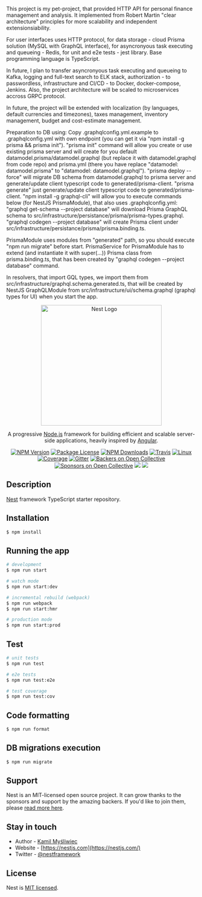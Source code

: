 This project is my pet-project, that provided HTTP API for personal finance management and analysis. It implemented from Robert Martin "clear architecture" principles for more scalability and independent extensionsiability.

For user interfaces uses HTTP protocol, for data storage - cloud Prisma solution (MySQL with GraphQL interface), for asyncronyous task executing and queueing - Redis, for unit and e2e tests - jest library. Base programming language is TypeScript.

In future, I plan to transfer asyncronyous task executing and queueing to Kafka, logging and full-text search to ELK stack, authorization - to passwordless, infrastructure and CI/CD - to Docker, docker-compose, Jenkins. Also, the project architecture will be scaled to microservices accross GRPC protocol.

In future, the project will be extended with localization (by languages, default currencies and timezones), taxes management, inventory management, budget and cost-estimate management.

Preparation to DB using:
Copy .graphqlconfig.yml.example to .graphqlconfig.yml with own endpoint (you can get it via "npm install -g prisma && prisma init").
"prisma init" command will allow you create or use existing prisma server and will create for you default datamodel.prisma/datamodel.graphql (but replace it with datamodel.graphql from code repo) and prisma.yml (there you have replace "datamodel: datamodel.prisma" to "datamodel: datamodel.graphql").
"prisma deploy --force" will migrate DB schema from datamodel.graphql to prisma server and generate/update client typescript code to generated/prisma-client.
"prisma generate" just generate/update client typescript code to generated/prisma-client.
"npm install -g graphql-cli" will allow you to execute commands below (for NestJS PrismaModule), that also uses .graphqlconfig.yml:
"graphql get-schema --project database" will download Prisma GraphQL schema to src/infrastructure/persistance/prisma/prisma-types.graphql.
"graphql codegen --project database" will create Prisma client under src/infrastructure/persistance/prisma/prisma.binding.ts.

PrismaModule uses modules from "generated" path, so you should execute "npm run migrate" before start.
PrismaService for PrismaModule has to extend (and instantiate it with super(...)) Prisma class from prisma.binding.ts, that has been created by "graphql codegen --project database" command.

In resolvers, that import GQL types, we import them from src/infrastructure/graphql.schema.generated.ts, that will be created by NestJS GraphQLModule from src/infrastructure/ui/schema.graphql (graphql types for UI) when you start the app.

<p align="center">
  <a href="http://nestjs.com/" target="blank"><img src="https://nestjs.com/img/logo_text.svg" width="320" alt="Nest Logo" /></a>
</p>

[travis-image]: https://api.travis-ci.org/nestjs/nest.svg?branch=master
[travis-url]: https://travis-ci.org/nestjs/nest
[linux-image]: https://img.shields.io/travis/nestjs/nest/master.svg?label=linux
[linux-url]: https://travis-ci.org/nestjs/nest
  
  <p align="center">A progressive <a href="http://nodejs.org" target="blank">Node.js</a> framework for building efficient and scalable server-side applications, heavily inspired by <a href="https://angular.io" target="blank">Angular</a>.</p>
    <p align="center">
<a href="https://www.npmjs.com/~nestjscore"><img src="https://img.shields.io/npm/v/@nestjs/core.svg" alt="NPM Version" /></a>
<a href="https://www.npmjs.com/~nestjscore"><img src="https://img.shields.io/npm/l/@nestjs/core.svg" alt="Package License" /></a>
<a href="https://www.npmjs.com/~nestjscore"><img src="https://img.shields.io/npm/dm/@nestjs/core.svg" alt="NPM Downloads" /></a>
<a href="https://travis-ci.org/nestjs/nest"><img src="https://api.travis-ci.org/nestjs/nest.svg?branch=master" alt="Travis" /></a>
<a href="https://travis-ci.org/nestjs/nest"><img src="https://img.shields.io/travis/nestjs/nest/master.svg?label=linux" alt="Linux" /></a>
<a href="https://coveralls.io/github/nestjs/nest?branch=master"><img src="https://coveralls.io/repos/github/nestjs/nest/badge.svg?branch=master#5" alt="Coverage" /></a>
<a href="https://gitter.im/nestjs/nestjs?utm_source=badge&utm_medium=badge&utm_campaign=pr-badge&utm_content=body_badge"><img src="https://badges.gitter.im/nestjs/nestjs.svg" alt="Gitter" /></a>
<a href="https://opencollective.com/nest#backer"><img src="https://opencollective.com/nest/backers/badge.svg" alt="Backers on Open Collective" /></a>
<a href="https://opencollective.com/nest#sponsor"><img src="https://opencollective.com/nest/sponsors/badge.svg" alt="Sponsors on Open Collective" /></a>
  <a href="https://paypal.me/kamilmysliwiec"><img src="https://img.shields.io/badge/Donate-PayPal-dc3d53.svg"/></a>
  <a href="https://twitter.com/nestframework"><img src="https://img.shields.io/twitter/follow/nestframework.svg?style=social&label=Follow"></a>
</p>
  <!--[![Backers on Open Collective](https://opencollective.com/nest/backers/badge.svg)](https://opencollective.com/nest#backer)
  [![Sponsors on Open Collective](https://opencollective.com/nest/sponsors/badge.svg)](https://opencollective.com/nest#sponsor)-->

## Description

[Nest](https://github.com/nestjs/nest) framework TypeScript starter repository.

## Installation

```bash
$ npm install
```

## Running the app

```bash
# development
$ npm run start

# watch mode
$ npm run start:dev

# incremental rebuild (webpack)
$ npm run webpack
$ npm run start:hmr

# production mode
$ npm run start:prod
```

## Test

```bash
# unit tests
$ npm run test

# e2e tests
$ npm run test:e2e

# test coverage
$ npm run test:cov
```

## Code formatting

```bash
$ npm run format
```

## DB migrations execution

```bash
$ npm run migrate
```

## Support

Nest is an MIT-licensed open source project. It can grow thanks to the sponsors and support by the amazing backers. If you'd like to join them, please [read more here](https://docs.nestjs.com/support).

## Stay in touch

- Author - [Kamil Myśliwiec](https://kamilmysliwiec.com)
- Website - [https://nestjs.com](https://nestjs.com/)
- Twitter - [@nestframework](https://twitter.com/nestframework)

## License

  Nest is [MIT licensed](LICENSE).
